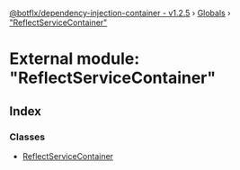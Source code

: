 [@botflx/dependency-injection-container - v1.2.5](../README.md) › [Globals](../globals.md) › ["ReflectServiceContainer"](_reflectservicecontainer_.md)

# External module: "ReflectServiceContainer"

## Index

### Classes

* [ReflectServiceContainer](../classes/_reflectservicecontainer_.reflectservicecontainer.md)
